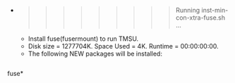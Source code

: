 * >>>>>>>>> Running inst-min-con-xtra-fuse.sh ...
  * Install fuse(fusermount) to run TMSU.
  * Disk size = 1277704K. Space Used = 4K. Runtime = 00:00:00:00.
  * The following NEW packages will be installed:
  ```bash
fuse*
  ```
